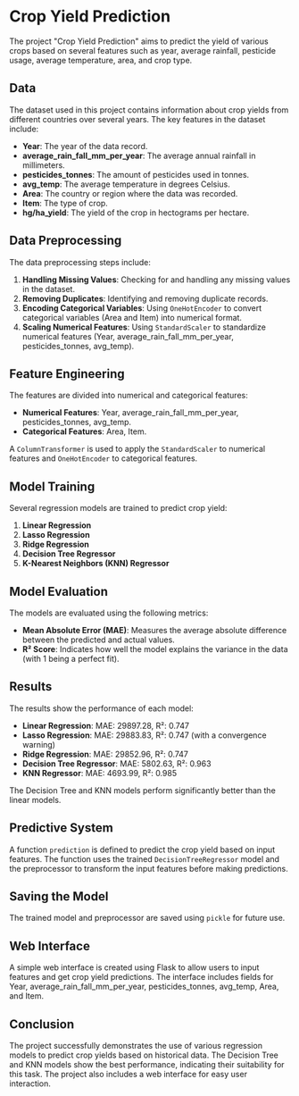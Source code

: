 # Crop Yield Prediction

The project "Crop Yield Prediction" aims to predict the yield of various crops based on several features such as year, average rainfall, pesticide usage, average temperature, area, and crop type.

## Data

The dataset used in this project contains information about crop yields from different countries over several years. The key features in the dataset include:
- **Year**: The year of the data record.
- **average_rain_fall_mm_per_year**: The average annual rainfall in millimeters.
- **pesticides_tonnes**: The amount of pesticides used in tonnes.
- **avg_temp**: The average temperature in degrees Celsius.
- **Area**: The country or region where the data was recorded.
- **Item**: The type of crop.
- **hg/ha_yield**: The yield of the crop in hectograms per hectare.

## Data Preprocessing

The data preprocessing steps include:
1. **Handling Missing Values**: Checking for and handling any missing values in the dataset.
2. **Removing Duplicates**: Identifying and removing duplicate records.
3. **Encoding Categorical Variables**: Using `OneHotEncoder` to convert categorical variables (Area and Item) into numerical format.
4. **Scaling Numerical Features**: Using `StandardScaler` to standardize numerical features (Year, average_rain_fall_mm_per_year, pesticides_tonnes, avg_temp).

## Feature Engineering

The features are divided into numerical and categorical features:
- **Numerical Features**: Year, average_rain_fall_mm_per_year, pesticides_tonnes, avg_temp.
- **Categorical Features**: Area, Item.

A `ColumnTransformer` is used to apply the `StandardScaler` to numerical features and `OneHotEncoder` to categorical features.

## Model Training

Several regression models are trained to predict crop yield:
1. **Linear Regression**
2. **Lasso Regression**
3. **Ridge Regression**
4. **Decision Tree Regressor**
5. **K-Nearest Neighbors (KNN) Regressor**

## Model Evaluation

The models are evaluated using the following metrics:
- **Mean Absolute Error (MAE)**: Measures the average absolute difference between the predicted and actual values.
- **R² Score**: Indicates how well the model explains the variance in the data (with 1 being a perfect fit).

## Results

The results show the performance of each model:
- **Linear Regression**: MAE: 29897.28, R²: 0.747
- **Lasso Regression**: MAE: 29883.83, R²: 0.747 (with a convergence warning)
- **Ridge Regression**: MAE: 29852.96, R²: 0.747
- **Decision Tree Regressor**: MAE: 5802.63, R²: 0.963
- **KNN Regressor**: MAE: 4693.99, R²: 0.985

The Decision Tree and KNN models perform significantly better than the linear models.

## Predictive System

A function `prediction` is defined to predict the crop yield based on input features. The function uses the trained `DecisionTreeRegressor` model and the preprocessor to transform the input features before making predictions.

## Saving the Model

The trained model and preprocessor are saved using `pickle` for future use.

## Web Interface

A simple web interface is created using Flask to allow users to input features and get crop yield predictions. The interface includes fields for Year, average_rain_fall_mm_per_year, pesticides_tonnes, avg_temp, Area, and Item.

## Conclusion

The project successfully demonstrates the use of various regression models to predict crop yields based on historical data. The Decision Tree and KNN models show the best performance, indicating their suitability for this task. The project also includes a web interface for easy user interaction.